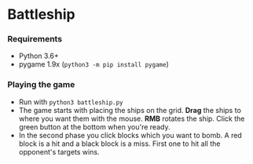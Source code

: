 # Battleship

### Requirements
* Python 3.6+
* pygame 1.9x (`python3 -m pip install pygame`)

### Playing the game
* Run with `python3 battleship.py`
* The game starts with placing the ships on the grid. **Drag** the ships to where 
you want them with the mouse. **RMB** rotates the ship. Click the green button at the 
bottom when you're ready.
* In the second phase you click blocks which you want to bomb. A red block is a hit and
a black block is a miss. First one to hit all the opponent's targets wins.
